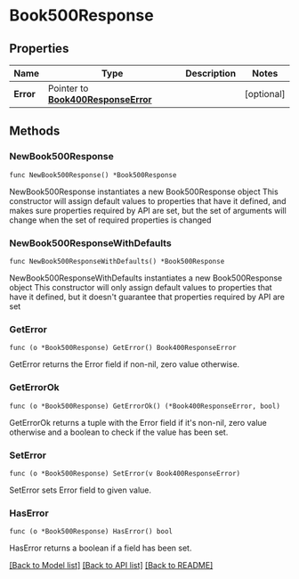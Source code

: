# Book500Response

## Properties

Name | Type | Description | Notes
------------ | ------------- | ------------- | -------------
**Error** | Pointer to [**Book400ResponseError**](Book400ResponseError.md) |  | [optional] 

## Methods

### NewBook500Response

`func NewBook500Response() *Book500Response`

NewBook500Response instantiates a new Book500Response object
This constructor will assign default values to properties that have it defined,
and makes sure properties required by API are set, but the set of arguments
will change when the set of required properties is changed

### NewBook500ResponseWithDefaults

`func NewBook500ResponseWithDefaults() *Book500Response`

NewBook500ResponseWithDefaults instantiates a new Book500Response object
This constructor will only assign default values to properties that have it defined,
but it doesn't guarantee that properties required by API are set

### GetError

`func (o *Book500Response) GetError() Book400ResponseError`

GetError returns the Error field if non-nil, zero value otherwise.

### GetErrorOk

`func (o *Book500Response) GetErrorOk() (*Book400ResponseError, bool)`

GetErrorOk returns a tuple with the Error field if it's non-nil, zero value otherwise
and a boolean to check if the value has been set.

### SetError

`func (o *Book500Response) SetError(v Book400ResponseError)`

SetError sets Error field to given value.

### HasError

`func (o *Book500Response) HasError() bool`

HasError returns a boolean if a field has been set.


[[Back to Model list]](../README.md#documentation-for-models) [[Back to API list]](../README.md#documentation-for-api-endpoints) [[Back to README]](../README.md)


